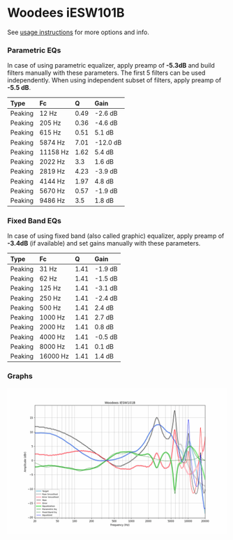 # Woodees iESW101B
See [usage instructions](https://github.com/jaakkopasanen/AutoEq#usage) for more options and info.

### Parametric EQs
In case of using parametric equalizer, apply preamp of **-5.3dB** and build filters manually
with these parameters. The first 5 filters can be used independently.
When using independent subset of filters, apply preamp of **-5.5 dB**.

| Type    | Fc       |    Q | Gain     |
|:--------|:---------|:-----|:---------|
| Peaking | 12 Hz    | 0.49 | -2.6 dB  |
| Peaking | 205 Hz   | 0.36 | -4.6 dB  |
| Peaking | 615 Hz   | 0.51 | 5.1 dB   |
| Peaking | 5874 Hz  | 7.01 | -12.0 dB |
| Peaking | 11158 Hz | 1.62 | 5.4 dB   |
| Peaking | 2022 Hz  | 3.3  | 1.6 dB   |
| Peaking | 2819 Hz  | 4.23 | -3.9 dB  |
| Peaking | 4144 Hz  | 1.97 | 4.8 dB   |
| Peaking | 5670 Hz  | 0.57 | -1.9 dB  |
| Peaking | 9486 Hz  | 3.5  | 1.8 dB   |

### Fixed Band EQs
In case of using fixed band (also called graphic) equalizer, apply preamp of **-3.4dB**
(if available) and set gains manually with these parameters.

| Type    | Fc       |    Q | Gain    |
|:--------|:---------|:-----|:--------|
| Peaking | 31 Hz    | 1.41 | -1.9 dB |
| Peaking | 62 Hz    | 1.41 | -1.5 dB |
| Peaking | 125 Hz   | 1.41 | -3.1 dB |
| Peaking | 250 Hz   | 1.41 | -2.4 dB |
| Peaking | 500 Hz   | 1.41 | 2.4 dB  |
| Peaking | 1000 Hz  | 1.41 | 2.7 dB  |
| Peaking | 2000 Hz  | 1.41 | 0.8 dB  |
| Peaking | 4000 Hz  | 1.41 | -0.5 dB |
| Peaking | 8000 Hz  | 1.41 | 0.1 dB  |
| Peaking | 16000 Hz | 1.41 | 1.4 dB  |

### Graphs
![](./Woodees%20iESW101B.png)